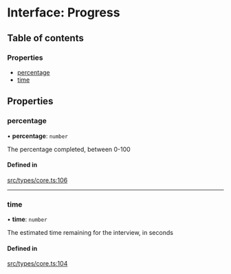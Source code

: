 # Interface: Progress

## Table of contents

### Properties

- [percentage](../wiki/Progress#percentage)
- [time](../wiki/Progress#time)

## Properties

### percentage

• **percentage**: `number`

The percentage completed, between 0-100

#### Defined in

[src/types/core.ts:106](https://github.com/decisively-io/interview-sdk/blob/bdb144e/src/types/core.ts#L106)

___

### time

• **time**: `number`

The estimated time remaining for the interview, in seconds

#### Defined in

[src/types/core.ts:104](https://github.com/decisively-io/interview-sdk/blob/bdb144e/src/types/core.ts#L104)
